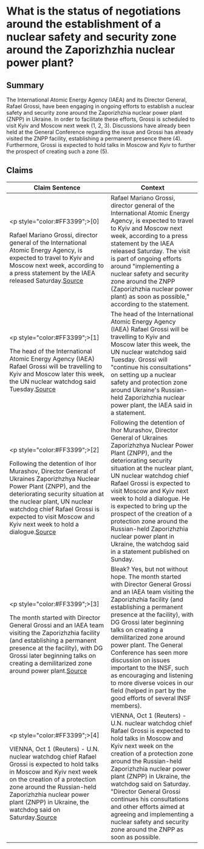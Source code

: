 # What is the status of negotiations around the establishment of a nuclear safety and security zone around the Zaporizhzhia nuclear power plant?

## Summary
The International Atomic Energy Agency (IAEA) and its Director General, Rafael Grossi, have been engaging in ongoing efforts to establish a nuclear safety and security zone around the Zaporizhzhia nuclear power plant (ZNPP) in Ukraine. In order to facilitate these efforts, Grossi is scheduled to visit Kyiv and Moscow next week (1, 2, 3). Discussions have already been held at the General Conference regarding the issue and Grossi has already visited the ZNPP facility, establishing a permanent presence there (4). Furthermore, Grossi is expected to hold talks in Moscow and Kyiv to further the prospect of creating such a zone (5).

## Claims
| Claim Sentence | Context |
|---|---|
|<p style="color:#FF3399";>[0]</p>Rafael Mariano Grossi, director general of the International Atomic Energy Agency, is expected to travel to Kyiv and Moscow next week, according to a press statement by the IAEA released Saturday.<a href="https://www.cnn.com/europe/live-news/russia-ukraine-war-news-10-01-22/h_8adeb7592f45f7e27f330db2a6e00124" target="_blank">Source</a>| Rafael Mariano Grossi, director general of the International Atomic Energy Agency, is expected to travel to Kyiv and Moscow next week, according to a press statement by the IAEA released Saturday. The visit is part of ongoing efforts around "implementing a nuclear safety and security zone around the ZNPP (Zaporizhzhia nuclear power plant) as soon as possible," according to the statement.|
|<p style="color:#FF3399";>[1]</p>The head of the International Atomic Energy Agency (IAEA) Rafael Grossi will be travelling to Kyiv and Moscow later this week, the UN nuclear watchdog said Tuesday.<a href="https://www.hindustantimes.com/world-news/iaea-chief-to-travel-to-kyiv-and-moscow-later-this-week-amid-war-101664918798595.html" target="_blank">Source</a>| The head of the International Atomic Energy Agency (IAEA) Rafael Grossi will be travelling to Kyiv and Moscow later this week, the UN nuclear watchdog said Tuesday. Grossi will "continue his consultations" on setting up a nuclear safety and protection zone around Ukraine's Russian-held Zaporizhzhia nuclear power plant, the IAEA said in a statement.|
|<p style="color:#FF3399";>[2]</p>Following the detention of Ihor Murashov, Director General of Ukraines Zaporizhzhya Nuclear Power Plant (ZNPP), and the deteriorating security situation at the nuclear plant, UN nuclear watchdog chief Rafael Grossi is expected to visit Moscow and Kyiv next week to hold a dialogue.<a href="https://www.republicworld.com/world-news/russia-ukraine-crisis/iaea-chief-expected-to-visit-kyiv-and-moscow-next-week-as-russia-detains-director-general-articleshow.html" target="_blank">Source</a>| Following the detention of Ihor Murashov, Director General of Ukraines Zaporizhzhya Nuclear Power Plant (ZNPP), and the deteriorating security situation at the nuclear plant, UN nuclear watchdog chief Rafael Grossi is expected to visit Moscow and Kyiv next week to hold a dialogue. He is expected to bring up the prospect of the creation of a protection zone around the Russian-held Zaporizhzhia nuclear power plant in Ukraine, the watchdog said in a statement published on Sunday.|
|<p style="color:#FF3399";>[3]</p>The month started with Director General Grossi and an IAEA team visiting the Zaporizhzhia facility (and establishing a permanent presence at the facility), with DG Grossi later beginning talks on creating a demilitarized zone around power plant.<a href="https://www.stimson.org/2022/nuclear-security-news-and-member-updates-september-2022/" target="_blank">Source</a>| Bleak? Yes, but not without hope. The month started with Director General Grossi and an IAEA team visiting the Zaporizhzhia facility (and establishing a permanent presence at the facility), with DG Grossi later beginning talks on creating a demilitarized zone around power plant. The General Conference has seen more discussion on issues important to the INSF, such as encouraging and listening to more diverse voices in our field (helped in part by the good efforts of several INSF members).|
|<p style="color:#FF3399";>[4]</p>VIENNA, Oct 1 (Reuters) - U.N. nuclear watchdog chief Rafael Grossi is expected to hold talks in Moscow and Kyiv next week on the creation of a protection zone around the Russian-held Zaporizhzhia nuclear power plant (ZNPP) in Ukraine, the watchdog said on Saturday.<a href="https://www.reuters.com/world/europe/iaea-says-its-chief-is-expected-visit-moscow-kyiv-next-week-2022-10-01/" target="_blank">Source</a>| VIENNA, Oct 1 (Reuters) - U.N. nuclear watchdog chief Rafael Grossi is expected to hold talks in Moscow and Kyiv next week on the creation of a protection zone around the Russian-held Zaporizhzhia nuclear power plant (ZNPP) in Ukraine, the watchdog said on Saturday. "Director General Grossi continues his consultations and other efforts aimed at agreeing and implementing a nuclear safety and security zone around the ZNPP as soon as possible.|
